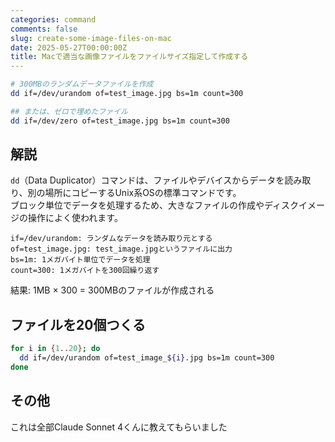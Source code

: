 ```yaml
---
categories: command
comments: false
slug: create-some-image-files-on-mac
date: 2025-05-27T00:00:00Z
title: Macで適当な画像ファイルをファイルサイズ指定して作成する
---
```


```sh
# 300MBのランダムデータファイルを作成
dd if=/dev/urandom of=test_image.jpg bs=1m count=300

## または、ゼロで埋めたファイル
dd if=/dev/zero of=test_image.jpg bs=1m count=300
```

## 解説

`dd`（Data Duplicator）コマンドは、ファイルやデバイスからデータを読み取り、別の場所にコピーするUnix系OSの標準コマンドです。  
ブロック単位でデータを処理するため、大きなファイルの作成やディスクイメージの操作によく使われます。

```
if=/dev/urandom: ランダムなデータを読み取り元とする
of=test_image.jpg: test_image.jpgというファイルに出力
bs=1m: 1メガバイト単位でデータを処理
count=300: 1メガバイトを300回繰り返す
```

結果: 1MB × 300 = 300MBのファイルが作成される

## ファイルを20個つくる

```sh
for i in {1..20}; do
  dd if=/dev/urandom of=test_image_${i}.jpg bs=1m count=300
done
```

## その他

これは全部Claude Sonnet 4くんに教えてもらいました
